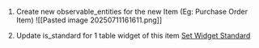 1. Create new observable_entities for the new Item (Eg: Purchase Order Item)
![[Pasted image 20250711161611.png]]

2. Update is_standard for 1 table widget of this item
	[Set Widget Standard](https://www.notion.so/Set-Widget-Standard-dc00b1f6f1b3473088e953c106572278?pvs=21)